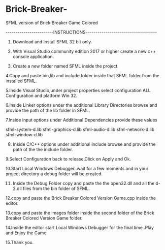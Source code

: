# Brick-Breaker-
SFML version of Brick Breaker Game Colored

------------------------INSTRUCTIONS------------------------------------

1. Download and Install SFML 32 bit only.

2. With Visual Studio community edition 2017 or higher create a new c++ console application.

3. Create a new folder named SFML inside the project.

4.Copy and paste bin,lib and include folder  inside that SFML folder from the installed SFML.

5.Inside Visual Studio,under project properties select configuration ALL Configuration and platform Win 32.

6.Inside Linker options under the additional Library Directories browse and  provide the path of the lib folder in SFML.

7.Inside  input options under Additional Dependencies provide these values 

sfml-system-d.lib
sfml-graphics-d.lib
sfml-audio-d.lib
sfml-network-d.lib
sfml-window-d.lib

8. Inside C/C++ options under additional include browse and provide the path of the the include folder.

9.Select Configuration back to release,Click on Apply and Ok.

10.Start Local Windows Debugger..wait for a few moments and in your project directory a debug folder will be created.

11. Inside the Debug Folder copy and paste the the open32.dll and all the d-2.dll files from the bin folder of SFML.

12.copy and paste the Brick Breaker Colored Version Game.cpp inside the editor.

13.copy and paste the images folder inside the second folder of the Brick Breaker Colored Version Game folder.

14.Inside the editor start Local Windows Debugger for the final time..Play and Enjoy the Game.

15.Thank you.




